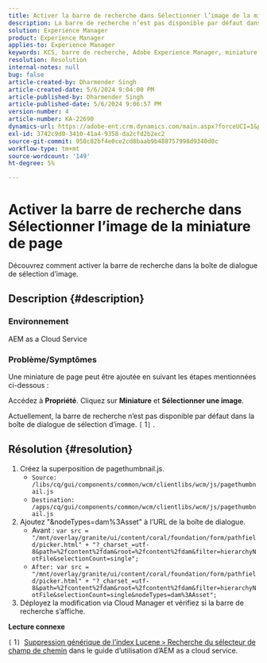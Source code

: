 ```yaml
---
title: Activer la barre de recherche dans Sélectionner l’image de la miniature de page
description: La barre de recherche n’est pas disponible par défaut dans la boîte de dialogue de sélection d’image.
solution: Experience Manager
product: Experience Manager
applies-to: Experience Manager
keywords: KCS, barre de recherche, Adobe Experience Manager, miniature de page, index générique Lucene
resolution: Resolution
internal-notes: null
bug: false
article-created-by: Dharmender Singh
article-created-date: 5/6/2024 9:04:00 PM
article-published-by: Dharmender Singh
article-published-date: 5/6/2024 9:06:57 PM
version-number: 4
article-number: KA-22690
dynamics-url: https://adobe-ent.crm.dynamics.com/main.aspx?forceUCI=1&pagetype=entityrecord&etn=knowledgearticle&id=07b64f26-ec0b-ef11-9f8a-6045bd006b25
exl-id: 3742c9d0-3410-41a4-9358-da2cfd2b2ec2
source-git-commit: 950c82bf4e0ce2cd8baab9b488757998d9340d0c
workflow-type: tm+mt
source-wordcount: '149'
ht-degree: 5%

---
```


# Activer la barre de recherche dans Sélectionner l’image de la miniature de page


Découvrez comment activer la barre de recherche dans la boîte de dialogue de sélection d’image.

## Description {#description}


### Environnement

AEM as a Cloud Service

### Problème/Symptômes

Une miniature de page peut être ajoutée en suivant les étapes mentionnées ci-dessous :

Accédez à <b>Propriété</b>. Cliquez sur <b>Miniature</b> et <b>Sélectionner une image</b>.

Actuellement, la barre de recherche n’est pas disponible par défaut dans la boîte de dialogue de sélection d’image. `[` 1`]` .






## Résolution {#resolution}


1. Créez la superposition de pagethumbnail.js.
   - `Source: /libs/cq/gui/components/common/wcm/clientlibs/wcm/js/pagethumbnail.js`
   - `Destination: /apps/cq/gui/components/common/wcm/clientlibs/wcm/js/pagethumbnail.js`
2. Ajoutez &quot;&amp;nodeTypes=dam%3Asset&quot; à l’URL de la boîte de dialogue.
   - Avant : `var src = "/mnt/overlay/granite/ui/content/coral/foundation/form/pathfield/picker.html" + "?_charset_=utf-8&path=%2fcontent%2fdam&root=%2fcontent%2fdam&filter=hierarchyNotFile&selectionCount=single";`
   - `After: var src = "/mnt/overlay/granite/ui/content/coral/foundation/form/pathfield/picker.html" + "?_charset_=utf-8&path=%2fcontent%2fdam&root=%2fcontent%2fdam&filter=hierarchyNotFile&selectionCount=single&nodeTypes=dam%3AAsset";`
3. Déployez la modification via Cloud Manager et vérifiez si la barre de recherche s’affiche.




<b>Lecture connexe</b>

`[` 1`]`  [Suppression générique de l’index Lucene `>`  Recherche du sélecteur de champ de chemin](https://experienceleague.adobe.com/docs/experience-manager-cloud-service/content/operations/removal-generic-lucene-index.html?lang=en#author-instance) dans le guide d’utilisation d’AEM as a cloud service.
